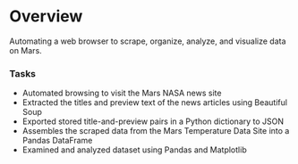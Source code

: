 # Overview
Automating a web browser to scrape, organize, analyze, and visualize data on Mars.

### Tasks
- Automated browsing to visit the Mars NASA news site
- Extracted the titles and preview text of the news articles using Beautiful Soup
- Exported stored title-and-preview pairs in a Python dictionary to JSON
- Assembles the scraped data from the Mars Temperature Data Site into a Pandas DataFrame
- Examined and analyzed dataset using Pandas and Matplotlib
